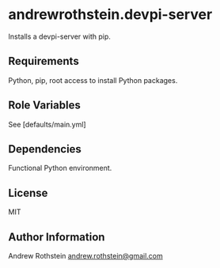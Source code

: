 andrewrothstein.devpi-server
============================

Installs a devpi-server with pip.

Requirements
------------

Python, pip, root access to install Python packages.

Role Variables
--------------

See [defaults/main.yml]

Dependencies
------------

Functional Python environment.

License
-------

MIT

Author Information
------------------

Andrew Rothstein andrew.rothstein@gmail.com
